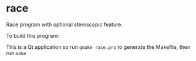 # race

Race program with optional steroscopic feature.

To build this program:

This is a Qt application so run `qmake race.pro` to generate the Makefile, then run `make`

